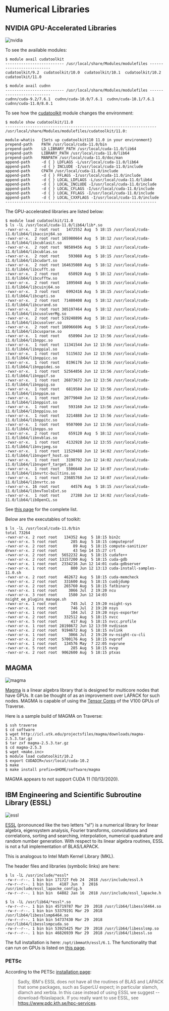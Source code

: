 # Numerical Libraries

## NVIDIA GPU-Accelerated Libraries

![nvidia](https://static.nvidiagrid.net/ngc/containers/cuda-logo-light.png)

To see the available modules:

```
$ module avail cudatoolkit
-------------------------- /usr/local/share/Modules/modulefiles --------------------------
cudatoolkit/9.2  cudatoolkit/10.0  cudatoolkit/10.1  cudatoolkit/10.2  cudatoolkit/11.0 

$ module avail cudnn
-------------------------- /usr/local/share/Modules/modulefiles --------------------------
cudnn/cuda-9.2/7.6.1  cudnn/cuda-10.0/7.6.1  cudnn/cuda-10.1/7.6.1  cudnn/cuda-11.0/8.0.1 
```

To see how the [cudatoolkit](https://developer.nvidia.com/cuda-toolkit) module changes the environment:

```
$ module show cudatoolkit/11.0 
-------------------------------------------------------------------
/usr/local/share/Modules/modulefiles/cudatoolkit/11.0:

module-whatis   {Sets up cudatoolkit110 11.0 in your environment}
prepend-path    PATH /usr/local/cuda-11.0/bin
prepend-path    LD_LIBRARY_PATH /usr/local/cuda-11.0/lib64
prepend-path    LIBRARY_PATH /usr/local/cuda-11.0/lib64
prepend-path    MANPATH /usr/local/cuda-11.0/doc/man
append-path     -d { } LDFLAGS -L/usr/local/cuda-11.0/lib64
append-path     -d { } INCLUDE -I/usr/local/cuda-11.0/include
append-path     CPATH /usr/local/cuda-11.0/include
append-path     -d { } FFLAGS -I/usr/local/cuda-11.0/include
append-path     -d { } LOCAL_LDFLAGS -L/usr/local/cuda-11.0/lib64
append-path     -d { } LOCAL_INCLUDE -I/usr/local/cuda-11.0/include
append-path     -d { } LOCAL_CFLAGS -I/usr/local/cuda-11.0/include
append-path     -d { } LOCAL_FFLAGS -I/usr/local/cuda-11.0/include
append-path     -d { } LOCAL_CXXFLAGS -I/usr/local/cuda-11.0/include
-------------------------------------------------------------------
```

The GPU-accelerated libraries are listed below:

```
$ module load cudatoolkit/11.0
$ ls -lL /usr/local/cuda-11.0/lib64/lib*.so
-rwxr-xr-x.  2 root root   1472552 Aug  5 18:15 /usr/local/cuda-11.0/lib64/libaccinj64.so
-rwxr-xr-x.  2 root root 165980664 Aug  5 18:12 /usr/local/cuda-11.0/lib64/libcublasLt.so
-rwxr-xr-x.  2 root root  98589456 Aug  5 18:12 /usr/local/cuda-11.0/lib64/libcublas.so
-rwxr-xr-x.  2 root root    593088 Aug  5 18:15 /usr/local/cuda-11.0/lib64/libcudart.so
-rwxr-xr-x.  2 root root 164635080 Aug  5 18:12 /usr/local/cuda-11.0/lib64/libcufft.so
-rwxr-xr-x.  2 root root    658920 Aug  5 18:12 /usr/local/cuda-11.0/lib64/libcufftw.so
-rwxr-xr-x.  2 root root   1895048 Aug  5 18:15 /usr/local/cuda-11.0/lib64/libcuinj64.so
-rwxr-xr-x.  3 root root   6992416 Aug  5 18:15 /usr/local/cuda-11.0/lib64/libcupti.so
-rwxr-xr-x.  2 root root  71480408 Aug  5 18:12 /usr/local/cuda-11.0/lib64/libcurand.so
-rwxr-xr-x.  2 root root 305197464 Aug  5 18:12 /usr/local/cuda-11.0/lib64/libcusolverMg.so
-rwxr-xr-x.  2 root root 519248896 Aug  5 18:12 /usr/local/cuda-11.0/lib64/libcusolver.so
-rwxr-xr-x.  2 root root 160966696 Aug  5 18:12 /usr/local/cuda-11.0/lib64/libcusparse.so
-rwxr-xr-x.  1 root root    658904 Jun 12 13:56 /usr/local/cuda-11.0/lib64/libnppc.so
-rwxr-xr-x.  1 root root  11341544 Jun 12 13:56 /usr/local/cuda-11.0/lib64/libnppial.so
-rwxr-xr-x.  1 root root   5115632 Jun 12 13:56 /usr/local/cuda-11.0/lib64/libnppicc.so
-rwxr-xr-x.  1 root root   8196176 Jun 12 13:56 /usr/local/cuda-11.0/lib64/libnppidei.so
-rwxr-xr-x.  1 root root  52564856 Jun 12 13:56 /usr/local/cuda-11.0/lib64/libnppif.so
-rwxr-xr-x.  1 root root  26873672 Jun 12 13:56 /usr/local/cuda-11.0/lib64/libnppig.so
-rwxr-xr-x.  1 root root   6819584 Jun 12 13:56 /usr/local/cuda-11.0/lib64/libnppim.so
-rwxr-xr-x.  1 root root  20779040 Jun 12 13:56 /usr/local/cuda-11.0/lib64/libnppist.so
-rwxr-xr-x.  1 root root    593160 Jun 12 13:56 /usr/local/cuda-11.0/lib64/libnppisu.so
-rwxr-xr-x.  1 root root   3214888 Jun 12 13:56 /usr/local/cuda-11.0/lib64/libnppitc.so
-rwxr-xr-x.  1 root root   9507000 Jun 12 13:56 /usr/local/cuda-11.0/lib64/libnpps.so
-rwxr-xr-x.  2 root root    659120 Aug  5 18:12 /usr/local/cuda-11.0/lib64/libnvblas.so
-rwxr-xr-x.  1 root root   4132928 Jun 12 13:55 /usr/local/cuda-11.0/lib64/libnvjpeg.so
-rwxr-xr-x.  1 root root  11529488 Jun 12 14:02 /usr/local/cuda-11.0/lib64/libnvperf_host.so
-rwxr-xr-x.  1 root root   3190792 Jun 12 14:02 /usr/local/cuda-11.0/lib64/libnvperf_target.so
-rwxr-xr-x.  1 root root   5506648 Jun 12 14:07 /usr/local/cuda-11.0/lib64/libnvrtc-builtins.so
-rwxr-xr-x.  1 root root  23685768 Jun 12 14:07 /usr/local/cuda-11.0/lib64/libnvrtc.so
-rwxr-xr-x. 16 root root     44576 Aug  5 18:15 /usr/local/cuda-11.0/lib64/libnvToolsExt.so
-rwxr-xr-x.  1 root root     27288 Jun 12 14:02 /usr/local/cuda-11.0/lib64/libOpenCL.so
```

See [this page](https://developer.nvidia.com/gpu-accelerated-libraries) for the complete list.


Below are the executables of toolkit:

```
$ ls -lL /usr/local/cuda-11.0/bin
total 73264
-rwxr-xr-x. 2 root root   134352 Aug  5 18:15 bin2c
-rwxr-xr-x. 5 root root      285 Aug  5 18:15 computeprof
-rwxr-xr-x. 2 root root       89 Aug  5 18:15 compute-sanitizer
drwxr-xr-x. 2 root root       43 Sep 14 15:27 crt
-rwxr-xr-x. 2 root root  5652232 Aug  5 18:15 cudafe++
-rwxr-xr-x. 2 root root 13157200 Aug  5 18:15 cuda-gdb
-rwxr-xr-x. 1 root root  2334216 Jun 12 14:01 cuda-gdbserver
-rwxr-xr-x. 1 root root      800 Jun 12 13:13 cuda-install-samples-11.0.sh
-rwxr-xr-x. 2 root root   462672 Aug  5 18:15 cuda-memcheck
-rwxr-xr-x. 2 root root   331600 Aug  5 18:15 cuobjdump
-rwxr-xr-x. 2 root root   265760 Aug  5 18:15 fatbinary
-rwxr-xr-x. 1 root root     3066 Jul  2 19:20 ncu
-rwxr-xr-x. 3 root root     1580 Jun 12 14:03 nsight_ee_plugins_manage.sh
-rwxr-xr-x. 1 root root      745 Jul  2 19:20 nsight-sys
-rwxr-xr-x. 1 root root      746 Jul  2 19:20 nsys
-rwxr-xr-x. 1 root root      104 Jul  2 19:20 nsys-exporter
-rwxr-xr-x. 2 root root   332512 Aug  5 18:15 nvcc
-rwxr-xr-x. 5 root root      417 Aug  5 18:15 nvcc.profile
-rwxr-xr-x. 1 root root 28198672 Jun 12 13:59 nvdisasm
-rwxr-xr-x. 2 root root  9194672 Aug  5 18:15 nvlink
-rwxr-xr-x. 1 root root     3066 Jul  2 19:20 nv-nsight-cu-cli
-rwxr-xr-x. 2 root root  5700176 Aug  5 18:15 nvprof
-rwxr-xr-x. 1 root root   134576 May  7 22:05 nvprune
-rwxr-xr-x. 5 root root      285 Aug  5 18:15 nvvp
-rwxr-xr-x. 2 root root  9062600 Aug  5 18:15 ptxas
```

## MAGMA

![magma](http://icl.cs.utk.edu/projectsfiles/magma/doxygen/magma-logo.png)

[Magma](https://icl.utk.edu/magma/) is a linear algebra library that is designed for multicore nodes that have GPUs. It can be thought of as an improvement over LAPACK for such nodes. MAGMA is capable of using the [Tensor Cores](https://www.nvidia.com/en-us/data-center/tensor-cores/) of the V100 GPUs of Traverse.

Here is a sample build of MAGMA on Traverse:

```
$ ssh traverse
$ cd software
$ wget http://icl.utk.edu/projectsfiles/magma/downloads/magma-2.5.3.tar.gz
$ tar zxf magma-2.5.3.tar.gz
$ cd magma-2.5.3
$ wget <make.inc>
$ module load cudatoolkit/10.2
$ export CUDADIR=/usr/local/cuda-10.2
$ make
$ make install prefix=$HOME/software/magma
```

MAGMA appears to not support CUDA 11 (10/13/2020).

## IBM Engineering and Scientific Subroutine Library (ESSL)

![essl](http://www.myiconfinder.com/uploads/iconsets/256-256-4be5cdae8f0f7b1d9c011b27d82107c5-ibm.png)

[ESSL](https://www.ibm.com/support/knowledgecenter/en/SSFHY8_6.1/navigation/welcome.html) (pronounced like the two letters "sl") is a numerical library for linear algebra, eigensystem analysis, Fourier transforms, convolutions and correlations, sorting and searching, interpolation, numerical quadrature and random number generation. With respect to its linear algebra routines, ESSL is not a full implementation of BLAS/LAPACK.



This is analogous to Intel Math Kernel Library (MKL).

The header files and libraries (symbolic links) are here:

```
$ ls -lL /usr/include/*essl*
-rw-r--r--. 1 bin bin 171727 Feb 24  2018 /usr/include/essl.h
-rw-r--r--. 1 bin bin   4187 Jun  3  2016 /usr/include/essl_lapacke_config.h
-rw-r--r--. 1 bin bin  64882 Jan 16  2018 /usr/include/essl_lapacke.h

$ ls -lL /usr/lib64/*essl*.so
-rw-r--r--. 1 bin bin 45719787 Mar 29  2018 /usr/lib64/libessl6464.so
-rw-r--r--. 1 bin bin 53379191 Mar 29  2018 /usr/lib64/libesslsmp6464.so
-rw-r--r--. 1 bin bin 54737430 Mar 29  2018 /usr/lib64/libesslsmpcuda.so
-rw-r--r--. 1 bin bin 53925425 Mar 29  2018 /usr/lib64/libesslsmp.so
-rw-r--r--. 1 bin bin 46826939 Mar 29  2018 /usr/lib64/libessl.so
```

The full installation is here: `/opt/ibmmath/essl/6.1`. The functionality that can run on GPUs is listed on [this page](https://www.ibm.com/support/knowledgecenter/SSFHY8_6.1/reference/am5gr_cuda.html).

### PETSc

According to the PETSc [installation page](https://www.mcs.anl.gov/petsc/documentation/installation.html):

> Sadly, IBM's ESSL does not have all the routines of BLAS and LAPACK that some packages, such as SuperLU expect; in particular slamch, dlamch and xerbla. In this case instead of using ESSL we suggest --download-fblaslapack. If you really want to use ESSL, see https://www.pdc.kth.se/hpc-services.
